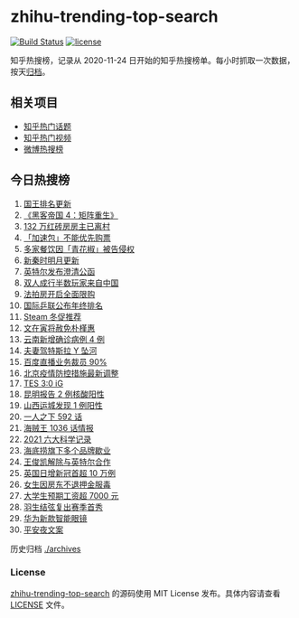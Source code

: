 # zhihu-trending-top-search

[![Build Status](https://github.com/justjavac/zhihu-trending-top-search/workflows/ci/badge.svg?branch=main)](https://github.com/justjavac/zhihu-trending-top-search/actions)
[![license](https://img.shields.io/github/license/justjavac/zhihu-trending-top-search)](https://github.com/justjavac/zhihu-trending-top-search/blob/main/LICENSE)

知乎热搜榜，记录从 2020-11-24 日开始的知乎热搜榜单。每小时抓取一次数据，按天[归档](./archives)。

## 相关项目

- [知乎热门话题](https://github.com/justjavac/zhihu-trending-hot-questions)
- [知乎热门视频](https://github.com/justjavac/zhihu-trending-hot-video)
- [微博热搜榜](https://github.com/justjavac/weibo-trending-hot-search)

## 今日热搜榜

<!-- BEGIN -->
<!-- 最后更新时间 Sat Dec 25 2021 12:18:15 GMT+0800 (China Standard Time) -->

1. [国王排名更新](https://www.zhihu.com/search?q=国王排名)
1. [《黑客帝国 4：矩阵重生》](https://www.zhihu.com/search?q=黑客帝国4)
1. [132 万红砖房房主已离村](https://www.zhihu.com/search?q=132万红砖房)
1. [「加速包」不能优先购票](https://www.zhihu.com/search?q=加速包)
1. [多家餐饮因「青花椒」被告侵权](https://www.zhihu.com/search?q=青花椒)
1. [新秦时明月更新](https://www.zhihu.com/search?q=新秦时明月)
1. [英特尔发布澄清公函](https://www.zhihu.com/search?q=英特尔)
1. [双人成行半数玩家来自中国](https://www.zhihu.com/search?q=双人成行)
1. [法拍房开启全面限购](https://www.zhihu.com/search?q=法拍房)
1. [国际乒联公布年终排名](https://www.zhihu.com/search?q=乒乓球世界排名)
1. [Steam 冬促推荐](https://www.zhihu.com/search?q=Steam)
1. [文在寅将赦免朴槿惠](https://www.zhihu.com/search?q=朴槿惠)
1. [云南新增确诊病例 4 例](https://www.zhihu.com/search?q=云南疫情)
1. [夫妻驾特斯拉 Y 坠河](https://www.zhihu.com/search?q=特斯拉坠河)
1. [百度直播业务裁员 90%](https://www.zhihu.com/search?q=百度裁员)
1. [北京疫情防控措施最新调整](https://www.zhihu.com/search?q=北京疫情防控措施)
1. [TES 3:0 iG](https://www.zhihu.com/search?q=tes)
1. [昆明报告 2 例核酸阳性](https://www.zhihu.com/search?q=昆明疫情)
1. [山西运城发现 1 例阳性](https://www.zhihu.com/search?q=山西疫情)
1. [一人之下 592 话](https://www.zhihu.com/search?q=一人之下)
1. [海贼王 1036 话情报](https://www.zhihu.com/search?q=海贼王)
1. [2021 六大科学记录](https://www.zhihu.com/search?q=六大科学记录)
1. [海底捞旗下多个品牌歇业](https://www.zhihu.com/search?q=海底捞)
1. [王俊凯解除与英特尔合作](https://www.zhihu.com/search?q=王俊凯与英特尔解约)
1. [英国日增新冠首超 10 万例](https://www.zhihu.com/search?q=英国疫情)
1. [女生因房东不退押金服毒](https://www.zhihu.com/search?q=大三女生服毒身亡)
1. [大学生预期工资超 7000 元](https://www.zhihu.com/search?q=大学生预期工资)
1. [羽生结弦复出赛季首秀](https://www.zhihu.com/search?q=羽生结弦)
1. [华为新款智能眼镜](https://www.zhihu.com/search?q=华为智能眼镜)
1. [平安夜文案](https://www.zhihu.com/search?q=平安夜)

<!-- END -->

历史归档 [./archives](./archives)

### License

[zhihu-trending-top-search](https://github.com/justjavac/zhihu-trending-top-search)
的源码使用 MIT License 发布。具体内容请查看 [LICENSE](./LICENSE) 文件。

